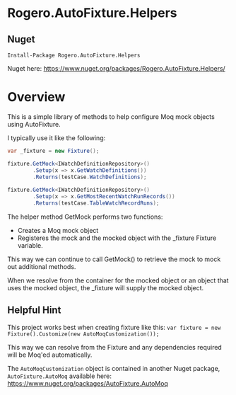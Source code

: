 # Rogero.AutoFixture.Helpers

## Nuget

```Install-Package Rogero.AutoFixture.Helpers```

Nuget here: https://www.nuget.org/packages/Rogero.AutoFixture.Helpers/

# Overview

This is a simple library of methods to help configure Moq mock objects using AutoFixture.

I typically use it like the following:

```csharp
var _fixture = new Fixture();

fixture.GetMock<IWatchDefinitionRepository>()
		.Setup(x => x.GetWatchDefinitions())
		.Returns(testCase.WatchDefinitions);
		
fixture.GetMock<IWatchDefinitionRepository>()
		.Setup(x => x.GetMostRecentWatchRunRecords())
		.Returns(testCase.TableWatchRecordRuns);
```

The helper method GetMock<T> performs two functions:
* Creates a Moq mock object
* Registeres the mock and the mocked object with the _fixture Fixture variable.

This way we can continue to call GetMock<T>() to retrieve the mock to mock out additional methods.

When we resolve from the container for the mocked object or an object that uses the mocked object, the _fixture will supply the mocked object.

## Helpful Hint

This project works best when creating fixture like this: ```var fixture = new Fixture().Customize(new AutoMoqCustomization());```

This way we can resolve from the Fixture and any dependencies required will be Moq'ed automatically.

The ```AutoMoqCustomization``` object is contained in another Nuget package, ```AutoFixture.AutoMoq``` available here: https://www.nuget.org/packages/AutoFixture.AutoMoq
